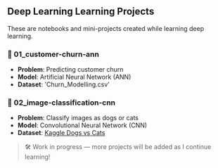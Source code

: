 ## Deep Learning Learning Projects

These are notebooks and mini-projects created while learning deep learning.

### 📁 01_customer-churn-ann
- **Problem**: Predicting customer churn
- **Model**: Artificial Neural Network (ANN)
- **Dataset**: 'Churn_Modelling.csv'

### 📁 02_image-classification-cnn
- **Problem**: Classify images as dogs or cats
- **Model**: Convolutional Neural Network (CNN)
- **Dataset**: [Kaggle Dogs vs Cats](https://www.kaggle.com/datasets/salader/dogs-vs-cats)


> 🛠️ Work in progress — more projects will be added as I continue learning!
